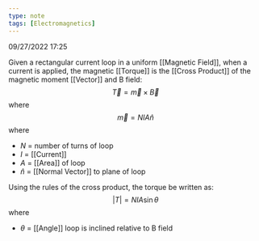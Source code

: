 ```yaml
---
type: note
tags: [Electromagnetics]
---
```

09/27/2022 17:25

  

Given a rectangular current loop in a uniform [[Magnetic Field]], when a current is applied, the magnetic [[Torque]] is the [[Cross Product]] of the magnetic moment [[Vector]] and B field:
$$
\vec{T}=\vec{m}\times\vec{B}
$$
where
$$
\vec{m}=NIA\hat{n}
$$
where
- $N$ = number of turns of loop
- $I$ = [[Current]]
- $A$ = [[Area]] of loop
- $\hat{n}$ = [[Normal Vector]] to plane of loop


Using the rules of the cross product, the torque be written as:
$$
|T|=NIA\sin\theta
$$
where
- $\theta$ = [[Angle]] loop is inclined relative to B field